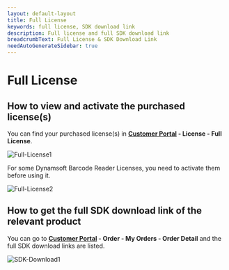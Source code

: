 ```yaml
---
layout: default-layout
title: Full License
keywords: full license, SDK download link
description: Full license and full SDK download link
breadcrumbText: Full License & SDK Download Link
needAutoGenerateSidebar: true
---
```


# Full License

## How to view and activate the purchased license(s)

You can find your purchased license(s) in **[Customer Portal](https://www.dynamsoft.com/customer/) - License - Full License**. 

![Full-License1]({{site.assets}}img/Full-License-1.png)

For some Dynamsoft Barcode Reader Licenses, you need to activate them before using it. 

![Full-License2]({{site.assets}}img/Full-License-2.png)

## How to get the full SDK download link of the relevant product

You can go to **[Customer Portal](https://www.dynamsoft.com/customer/) - Order - My Orders - Order Detail** and the full SDK download links are listed.

![SDK-Download1]({{site.assets}}img/SDK-Download-1.png)